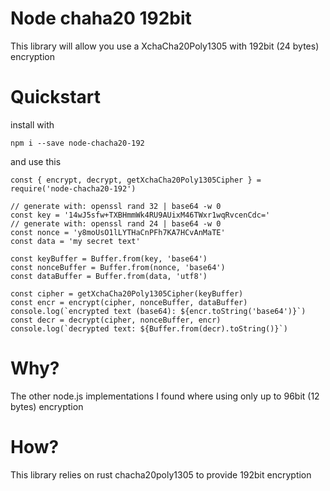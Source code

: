 # Node chaha20 192bit
This library will allow you use a XchaCha20Poly1305 with 192bit (24 bytes) encryption

# Quickstart
install with
```
npm i --save node-chacha20-192
```
and use this
```
const { encrypt, decrypt, getXchaCha20Poly1305Cipher } = require('node-chacha20-192')

// generate with: openssl rand 32 | base64 -w 0
const key = '14wJ5sfw+TXBHmmWk4RU9AUixM46TWxr1wqRvcenCdc='
// generate with: openssl rand 24 | base64 -w 0
const nonce = 'y8moUsO1lLYTHaCnPFh7KA7HCvAnMaTE'
const data = 'my secret text'

const keyBuffer = Buffer.from(key, 'base64')
const nonceBuffer = Buffer.from(nonce, 'base64')
const dataBuffer = Buffer.from(data, 'utf8')

const cipher = getXchaCha20Poly1305Cipher(keyBuffer)
const encr = encrypt(cipher, nonceBuffer, dataBuffer)
console.log(`encrypted text (base64): ${encr.toString('base64')}`)
const decr = decrypt(cipher, nonceBuffer, encr)
console.log(`decrypted text: ${Buffer.from(decr).toString()}`)
```

# Why?
The other node.js implementations I found where using only up to 96bit (12 bytes) encryption

# How?
This library relies on rust chacha20poly1305 to provide 192bit encryption
